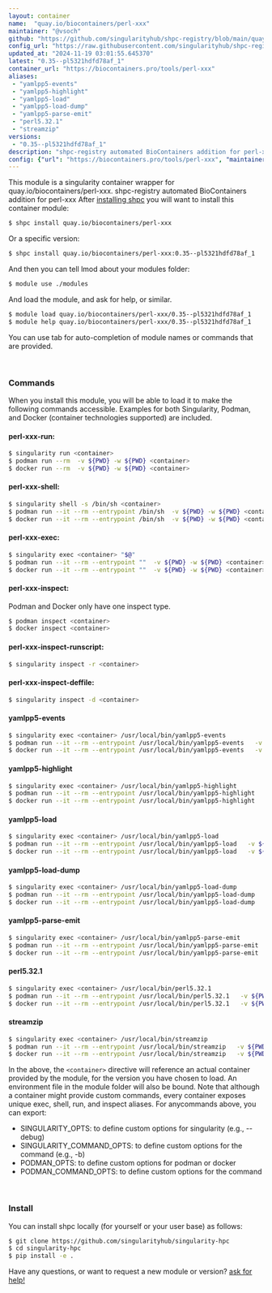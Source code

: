 ```yaml
---
layout: container
name:  "quay.io/biocontainers/perl-xxx"
maintainer: "@vsoch"
github: "https://github.com/singularityhub/shpc-registry/blob/main/quay.io/biocontainers/perl-xxx/container.yaml"
config_url: "https://raw.githubusercontent.com/singularityhub/shpc-registry/main/quay.io/biocontainers/perl-xxx/container.yaml"
updated_at: "2024-11-19 03:01:55.645370"
latest: "0.35--pl5321hdfd78af_1"
container_url: "https://biocontainers.pro/tools/perl-xxx"
aliases:
 - "yamlpp5-events"
 - "yamlpp5-highlight"
 - "yamlpp5-load"
 - "yamlpp5-load-dump"
 - "yamlpp5-parse-emit"
 - "perl5.32.1"
 - "streamzip"
versions:
 - "0.35--pl5321hdfd78af_1"
description: "shpc-registry automated BioContainers addition for perl-xxx"
config: {"url": "https://biocontainers.pro/tools/perl-xxx", "maintainer": "@vsoch", "description": "shpc-registry automated BioContainers addition for perl-xxx", "latest": {"0.35--pl5321hdfd78af_1": "sha256:2b4ad8cd1c713d4cc8b1a7dfb5d8a9c09904552565e954fa139ebe1cc5771e91"}, "tags": {"0.35--pl5321hdfd78af_1": "sha256:2b4ad8cd1c713d4cc8b1a7dfb5d8a9c09904552565e954fa139ebe1cc5771e91"}, "docker": "quay.io/biocontainers/perl-xxx", "aliases": {"yamlpp5-events": "/usr/local/bin/yamlpp5-events", "yamlpp5-highlight": "/usr/local/bin/yamlpp5-highlight", "yamlpp5-load": "/usr/local/bin/yamlpp5-load", "yamlpp5-load-dump": "/usr/local/bin/yamlpp5-load-dump", "yamlpp5-parse-emit": "/usr/local/bin/yamlpp5-parse-emit", "perl5.32.1": "/usr/local/bin/perl5.32.1", "streamzip": "/usr/local/bin/streamzip"}}
---
```


This module is a singularity container wrapper for quay.io/biocontainers/perl-xxx.
shpc-registry automated BioContainers addition for perl-xxx
After [installing shpc](#install) you will want to install this container module:


```bash
$ shpc install quay.io/biocontainers/perl-xxx
```

Or a specific version:

```bash
$ shpc install quay.io/biocontainers/perl-xxx:0.35--pl5321hdfd78af_1
```

And then you can tell lmod about your modules folder:

```bash
$ module use ./modules
```

And load the module, and ask for help, or similar.

```bash
$ module load quay.io/biocontainers/perl-xxx/0.35--pl5321hdfd78af_1
$ module help quay.io/biocontainers/perl-xxx/0.35--pl5321hdfd78af_1
```

You can use tab for auto-completion of module names or commands that are provided.

<br>

### Commands

When you install this module, you will be able to load it to make the following commands accessible.
Examples for both Singularity, Podman, and Docker (container technologies supported) are included.

#### perl-xxx-run:

```bash
$ singularity run <container>
$ podman run --rm  -v ${PWD} -w ${PWD} <container>
$ docker run --rm  -v ${PWD} -w ${PWD} <container>
```

#### perl-xxx-shell:

```bash
$ singularity shell -s /bin/sh <container>
$ podman run --it --rm --entrypoint /bin/sh  -v ${PWD} -w ${PWD} <container>
$ docker run --it --rm --entrypoint /bin/sh  -v ${PWD} -w ${PWD} <container>
```

#### perl-xxx-exec:

```bash
$ singularity exec <container> "$@"
$ podman run --it --rm --entrypoint ""  -v ${PWD} -w ${PWD} <container> "$@"
$ docker run --it --rm --entrypoint ""  -v ${PWD} -w ${PWD} <container> "$@"
```

#### perl-xxx-inspect:

Podman and Docker only have one inspect type.

```bash
$ podman inspect <container>
$ docker inspect <container>
```

#### perl-xxx-inspect-runscript:

```bash
$ singularity inspect -r <container>
```

#### perl-xxx-inspect-deffile:

```bash
$ singularity inspect -d <container>
```


#### yamlpp5-events

```bash
$ singularity exec <container> /usr/local/bin/yamlpp5-events
$ podman run --it --rm --entrypoint /usr/local/bin/yamlpp5-events   -v ${PWD} -w ${PWD} <container> -c " $@"
$ docker run --it --rm --entrypoint /usr/local/bin/yamlpp5-events   -v ${PWD} -w ${PWD} <container> -c " $@"
```


#### yamlpp5-highlight

```bash
$ singularity exec <container> /usr/local/bin/yamlpp5-highlight
$ podman run --it --rm --entrypoint /usr/local/bin/yamlpp5-highlight   -v ${PWD} -w ${PWD} <container> -c " $@"
$ docker run --it --rm --entrypoint /usr/local/bin/yamlpp5-highlight   -v ${PWD} -w ${PWD} <container> -c " $@"
```


#### yamlpp5-load

```bash
$ singularity exec <container> /usr/local/bin/yamlpp5-load
$ podman run --it --rm --entrypoint /usr/local/bin/yamlpp5-load   -v ${PWD} -w ${PWD} <container> -c " $@"
$ docker run --it --rm --entrypoint /usr/local/bin/yamlpp5-load   -v ${PWD} -w ${PWD} <container> -c " $@"
```


#### yamlpp5-load-dump

```bash
$ singularity exec <container> /usr/local/bin/yamlpp5-load-dump
$ podman run --it --rm --entrypoint /usr/local/bin/yamlpp5-load-dump   -v ${PWD} -w ${PWD} <container> -c " $@"
$ docker run --it --rm --entrypoint /usr/local/bin/yamlpp5-load-dump   -v ${PWD} -w ${PWD} <container> -c " $@"
```


#### yamlpp5-parse-emit

```bash
$ singularity exec <container> /usr/local/bin/yamlpp5-parse-emit
$ podman run --it --rm --entrypoint /usr/local/bin/yamlpp5-parse-emit   -v ${PWD} -w ${PWD} <container> -c " $@"
$ docker run --it --rm --entrypoint /usr/local/bin/yamlpp5-parse-emit   -v ${PWD} -w ${PWD} <container> -c " $@"
```


#### perl5.32.1

```bash
$ singularity exec <container> /usr/local/bin/perl5.32.1
$ podman run --it --rm --entrypoint /usr/local/bin/perl5.32.1   -v ${PWD} -w ${PWD} <container> -c " $@"
$ docker run --it --rm --entrypoint /usr/local/bin/perl5.32.1   -v ${PWD} -w ${PWD} <container> -c " $@"
```


#### streamzip

```bash
$ singularity exec <container> /usr/local/bin/streamzip
$ podman run --it --rm --entrypoint /usr/local/bin/streamzip   -v ${PWD} -w ${PWD} <container> -c " $@"
$ docker run --it --rm --entrypoint /usr/local/bin/streamzip   -v ${PWD} -w ${PWD} <container> -c " $@"
```



In the above, the `<container>` directive will reference an actual container provided
by the module, for the version you have chosen to load. An environment file in the
module folder will also be bound. Note that although a container
might provide custom commands, every container exposes unique exec, shell, run, and
inspect aliases. For anycommands above, you can export:

 - SINGULARITY_OPTS: to define custom options for singularity (e.g., --debug)
 - SINGULARITY_COMMAND_OPTS: to define custom options for the command (e.g., -b)
 - PODMAN_OPTS: to define custom options for podman or docker
 - PODMAN_COMMAND_OPTS: to define custom options for the command

<br>

### Install

You can install shpc locally (for yourself or your user base) as follows:

```bash
$ git clone https://github.com/singularityhub/singularity-hpc
$ cd singularity-hpc
$ pip install -e .
```

Have any questions, or want to request a new module or version? [ask for help!](https://github.com/singularityhub/singularity-hpc/issues)